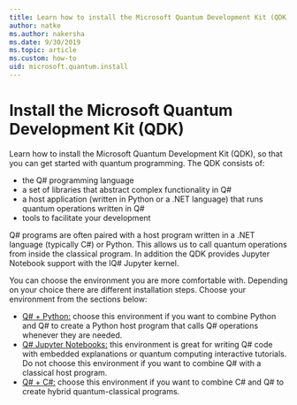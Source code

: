 ```yaml
---
title: Learn how to install the Microsoft Quantum Development Kit (QDK)
author: natke
ms.author: nakersha
ms.date: 9/30/2019
ms.topic: article
ms.custom: how-to
uid: microsoft.quantum.install
---
```


# Install the Microsoft Quantum Development Kit (QDK)

Learn how to install the Microsoft Quantum Development Kit (QDK), so that you can get started with quantum programming. The QDK consists of:

- the Q# programming language
- a set of libraries that abstract complex functionality in Q#
- a host application (written in Python or a .NET language) that runs quantum operations written in Q#
- tools to facilitate your development

Q# programs are often paired with a host program written in a .NET language (typically C#) or Python. This allows us to call quantum operations from inside the classical program.
In addition the QDK provides Jupyter Notebook support with the IQ# Jupyter kernel.

You can choose the environment you are more comfortable with. Depending on your choice there are different installation steps. Choose your environment from the sections below:

- [Q# + Python:](xref:microsoft.quantum.install.python) choose this environment if you want to combine Python and Q# to create a Python host program that calls Q# operations whenever they are needed.
- [Q# Jupyter Notebooks:](xref:microsoft.quantum.install.jupyter) this environment is great for writing Q# code with embedded explanations or quantum computing interactive tutorials. Do not choose this environment if you want to combine Q# with a classical host program.
- [Q# + C#:](xref:microsoft.quantum.install.cs) choose this environment if you want to combine C# and Q# to create hybrid quantum-classical programs.
